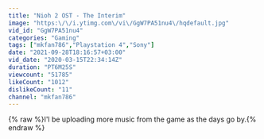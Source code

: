 ```yaml
---
title: "Nioh 2 OST - The Interim"
image: "https:\/\/i.ytimg.com\/vi\/GgW7PA51nu4\/hqdefault.jpg"
vid_id: "GgW7PA51nu4"
categories: "Gaming"
tags: ["mkfan786","Playstation 4","Sony"]
date: "2021-09-28T18:16:57+03:00"
vid_date: "2020-03-15T22:34:14Z"
duration: "PT6M25S"
viewcount: "51785"
likeCount: "1012"
dislikeCount: "11"
channel: "mkfan786"
---
```

{% raw %}I'l be uploading more music from the game as the days go by.{% endraw %}
